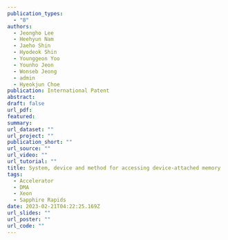 ```yaml
---
publication_types:
  - "8"
authors:
  - Jeongho Lee
  - Heehyun Nam
  - Jaeho Shin
  - Hyodeok Shin
  - Younggeon Yoo
  - Younho Jeon
  - Wonseb Jeong
  - admin
  - Hyeokjun Choe
publication: International Patent
abstract: 
draft: false
url_pdf: 
featured:
summary: 
url_dataset: ""
url_project: ""
publication_short: ""
url_source: ""
url_video: ""
url_tutorial: ""
title: System, device and method for accessing device-attached memory
tags:
  - Accelerator
  - DMA
  - Xeon
  - Sapphire Rapids
date: 2023-02-21T04:22:25.169Z
url_slides: ""
url_poster: ""
url_code: ""
---
```

